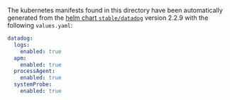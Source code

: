 The kubernetes manifests found in this directory have been automatically generated
from the [helm chart `stable/datadog`](https://github.com/helm/charts/tree/master/stable/datadog)
version 2.2.9 with the following `values.yaml`:

```yaml
datadog:
  logs:
    enabled: true
  apm:
    enabled: true
  processAgent:
    enabled: true
  systemProbe:
    enabled: true
```
